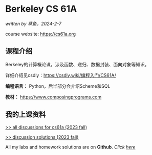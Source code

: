 # Berkeley CS 61A

*written by 草鱼，2024-2-7*

course website: <https://cs61a.org>

## 课程介绍

Berkeley的计算概论课，涉及函数、递归、数据封装、面向对象等知识。

详细介绍见csdiy：<https://csdiy.wiki/编程入门/CS61A/>

**编程语言：** Python，后半部分会介绍Scheme和SQL

**教材：** <https://www.composingprograms.com>

## 我的上课资料

[>> all discussions for cs61a (2023 fall)](https://calvinxiaocao.github.io/online_courses/cs61a/disc/discussions.pdf)

[>> discussion solutions (2023 fall)](online_courses/cs61a/disc/answer)

All my labs and homework solutions are on **Github**. *Click [here](https://github.com/CalvinXiaocao/CalvinXiaocao.github.io/tree/main/online_courses/cs61a)*